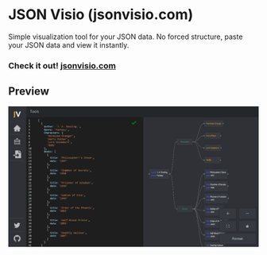 # JSON Visio (jsonvisio.com)

Simple visualization tool for your JSON data. No forced structure, paste your JSON data and view it instantly.

<h3>Check it out!  <a href="https://jsonvisio.com">jsonvisio.com</a></h3>

## Preview

![Preview](preview/preview.png)
